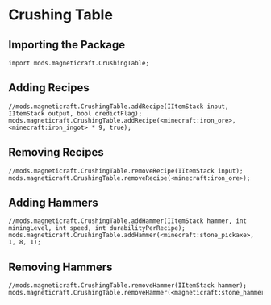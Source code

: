 # Crushing Table

## Importing the Package
```zenscript
import mods.magneticraft.CrushingTable;
```

## Adding Recipes
```zenscript
//mods.magneticraft.CrushingTable.addRecipe(IItemStack input, IItemStack output, bool oredictFlag);
mods.magneticraft.CrushingTable.addRecipe(<minecraft:iron_ore>, <minecraft:iron_ingot> * 9, true);
```

## Removing Recipes
```zenscript
//mods.magneticraft.CrushingTable.removeRecipe(IItemStack input);
mods.magneticraft.CrushingTable.removeRecipe(<minecraft:iron_ore>);
```

## Adding Hammers
```zenscript
//mods.magneticraft.CrushingTable.addHammer(IItemStack hammer, int miningLevel, int speed, int durabilityPerRecipe);
mods.magneticraft.CrushingTable.addHammer(<minecraft:stone_pickaxe>, 1, 8, 1);
```

## Removing Hammers
```zenscript
//mods.magneticraft.CrushingTable.removeHammer(IItemStack hammer);
mods.magneticraft.CrushingTable.removeHammer(<magneticraft:stone_hammer>);
```